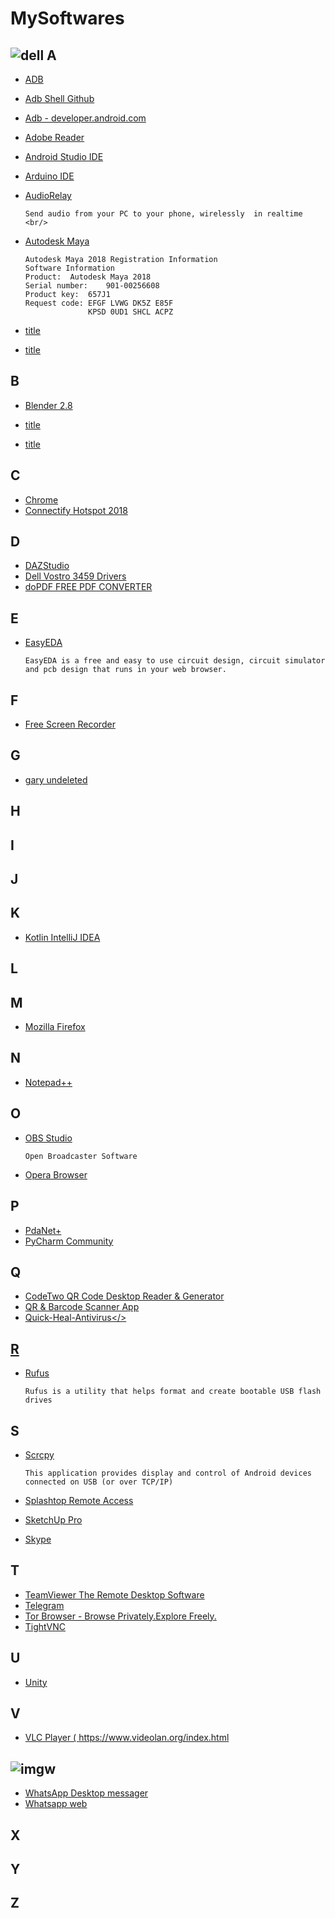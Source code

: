 # MySoftwares

## ![dell](https://github.com/SanjeevStephan/MySpace-Public/blob/master/Images/dell.png) A
* <a href="https://developer.android.com/studio/releases/platform-tools">ADB</a>
* <a href="https://github.com/MobileHacks/ADB-Shell/blob/master/ADB.md">Adb Shell Github</a>
* <a href="https://developer.android.com/studio/command-line/adb">Adb - developer.android.com </a>
* <a href="">Adobe Reader</a>
* <a href="https://developer.android.com/studio">Android Studio IDE</a>
* <a href="https://www.arduino.cc/en/Main/Software">Arduino IDE </a>
* <a href="https://audiorelay.net/">AudioRelay</a>
  
      Send audio from your PC to your phone, wirelessly  in realtime  <br/>
* <a href="http://www.autodesk.com/">Autodesk Maya</a>
      
      Autodesk Maya 2018 Registration Information
      Software Information
      Product:	Autodesk Maya 2018
      Serial number:	901-00256608
      Product key:	657J1
      Request code:	EFGF LVWG DK5Z E85F
                    KPSD 0UD1 SHCL ACPZ      
* <a href="">title</a>
* <a href="">title</a>

## B 
* <a href="">Blender 2.8</a>

* <a href="">title</a>
* <a href="">title</a>

## C
* <a href="">Chrome</a> 
* <a href="">Connectify Hotspot 2018</a>
## D
* <a href="">DAZStudio </a>
* <a href="https://www.dell.com/support/home/en-in/product-support/product/vostro-14-3459-laptop/drivers">Dell Vostro 3459 Drivers</a>
* <a href="https://www.dopdf.com/">doPDF FREE PDF CONVERTER</a>

## E
* <a href="https://easyeda.com/page/download">EasyEDA</a>

      EasyEDA is a free and easy to use circuit design, circuit simulator and pcb design that runs in your web browser.


## F
* <a href="https://www.freescreenrecording.com/">Free Screen Recorder</a>

## G
* <a href="">gary undeleted</a>
## H

## I

## J

## K
* <a href="https://kotlinlang.org/docs/tutorials/getting-started.html">Kotlin IntelliJ IDEA</a>

## L

## M
* <a href="">Mozilla Firefox</a>
## N
* <a href="https://notepad-plus-plus.org/downloads/">Notepad++</a>

## O
* <a href="https://obsproject.com/">OBS Studio</a> 

      Open Broadcaster Software
* <a href="">Opera Browser</a>
## P
* <a href="http://pdanet.co/install/">PdaNet+</a>
* <a href="https://www.jetbrains.com/pycharm/download/">PyCharm Community</a>

## Q
* <a href="https://www.codetwo.com/freeware/qr-code-desktop-reader-thanks">CodeTwo QR Code Desktop Reader & Generator</a>
* <a href="https://play.google.com/store/apps/details?id=com.gamma.scan&hl=en_IN">QR & Barcode Scanner App</a>
* <a href="">Quick-Heal-Antivirus</>


## R
* <a href="https://rufus.ie/">Rufus</a>

      Rufus is a utility that helps format and create bootable USB flash drives

## S
* <a href="https://github.com/Genymobile/scrcpy">Scrcpy</a>
        
      This application provides display and control of Android devices connected on USB (or over TCP/IP)
* <a href="https://www.splashtop.com/downloads">Splashtop Remote Access</a>
* <a href="https://www.thepiratecity.net/softwares/sketchup-crack/">SketchUp Pro</a>
* <a href="">Skype</a>

## T
* <a href="https://www.teamviewer.com/en/">TeamViewer The Remote Desktop Software</a>
* <a href="">Telegram</a>
* <a href="https://www.torproject.org/">Tor Browser - Browse Privately.Explore Freely.</a>
* <a href="">TightVNC</a>
## U
* <a href="">Unity</a>
## V
* <a href="">VLC Player ( https://www.videolan.org/index.html</a>

## ![img](https://a1automate.com.au/wp-content/uploads/2018/04/YouTube-icon-small.png )w
* <a href="https://www.whatsapp.com/download">WhatsApp Desktop messager</a>
* <a href="https://web.whatsapp.com/">Whatsapp web</a>
       
## X

## Y

## Z
